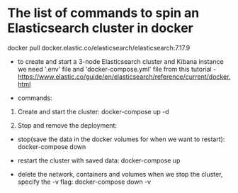 # The list of commands to spin an Elasticsearch cluster in docker

docker pull docker.elastic.co/elasticsearch/elasticsearch:7.17.9

- to create and start a 3-node Elasticsearch cluster and Kibana instance we need '.env' file and 'docker-compose.yml' file from this tutorial - https://www.elastic.co/guide/en/elasticsearch/reference/current/docker.html

- commands:

1. Create and start the cluster:
   docker-compose up -d

2. Stop and remove the deployment:

- stop(save the data in the docker volumes for when we want to restart):
  docker-compose down

- restart the cluster with saved data:
  docker-compose up

- delete the network, containers and volumes when we stop the cluster, specify the -v flag:
  docker-compose down -v
